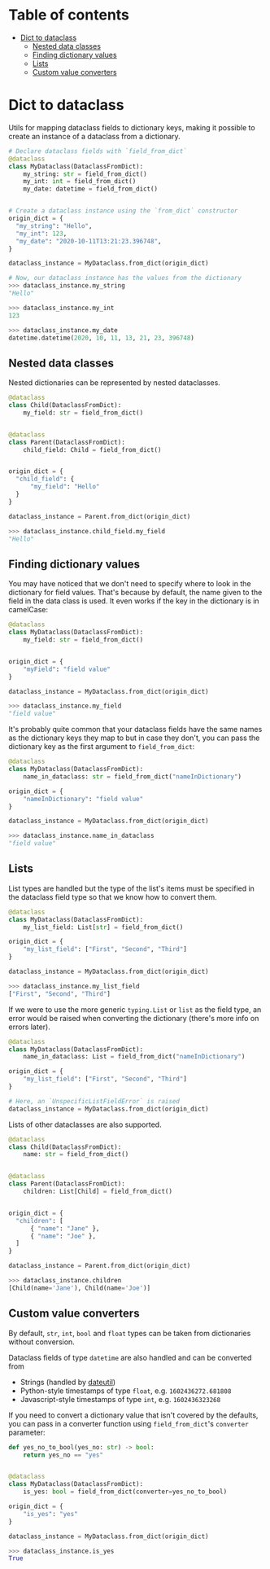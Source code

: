 # Table of contents

- [Dict to dataclass](#dict-to-dataclass)
  - [Nested data classes](#nested-data-classes)
  - [Finding dictionary values](#finding-dictionary-values)
  - [Lists](#lists)
  - [Custom value converters](#custom-value-converters)

# Dict to dataclass

Utils for mapping dataclass fields to dictionary keys, making it possible to create an instance of a dataclass from a dictionary.

```python
# Declare dataclass fields with `field_from_dict`
@dataclass
class MyDataclass(DataclassFromDict):
    my_string: str = field_from_dict()
    my_int: int = field_from_dict()
    my_date: datetime = field_from_dict()


# Create a dataclass instance using the `from_dict` constructor
origin_dict = {
  "my_string": "Hello",
  "my_int": 123,
  "my_date": "2020-10-11T13:21:23.396748",
}

dataclass_instance = MyDataclass.from_dict(origin_dict)

# Now, our dataclass instance has the values from the dictionary
>>> dataclass_instance.my_string
"Hello"

>>> dataclass_instance.my_int
123

>>> dataclass_instance.my_date
datetime.datetime(2020, 10, 11, 13, 21, 23, 396748)
```

## Nested data classes

Nested dictionaries can be represented by nested dataclasses.

```python
@dataclass
class Child(DataclassFromDict):
    my_field: str = field_from_dict()


@dataclass
class Parent(DataclassFromDict):
    child_field: Child = field_from_dict()


origin_dict = {
  "child_field": {
      "my_field": "Hello"
  }
}

dataclass_instance = Parent.from_dict(origin_dict)

>>> dataclass_instance.child_field.my_field
"Hello"
```

## Finding dictionary values

You may have noticed that we don't need to specify where to look in the dictionary for field values. That's because by default, the name given to the field in the data class is used. It even works if the key in the dictionary is in camelCase:

```python
@dataclass
class MyDataclass(DataclassFromDict):
    my_field: str = field_from_dict()


origin_dict = {
    "myField": "field value"
}

dataclass_instance = MyDataclass.from_dict(origin_dict)

>>> dataclass_instance.my_field
"field value"
```

It's probably quite common that your dataclass fields have the same names as the dictionary keys they map to but in case they don't, you can pass the dictionary key as the first argument to `field_from_dict`:

```python
@dataclass
class MyDataclass(DataclassFromDict):
    name_in_dataclass: str = field_from_dict("nameInDictionary")

origin_dict = {
    "nameInDictionary": "field value"
}

dataclass_instance = MyDataclass.from_dict(origin_dict)

>>> dataclass_instance.name_in_dataclass
"field value"
```

## Lists

List types are handled but the type of the list's items must be specified in the dataclass field type so that we know how to convert them.

```python
@dataclass
class MyDataclass(DataclassFromDict):
    my_list_field: List[str] = field_from_dict()

origin_dict = {
    "my_list_field": ["First", "Second", "Third"]
}

dataclass_instance = MyDataclass.from_dict(origin_dict)

>>> dataclass_instance.my_list_field
["First", "Second", "Third"]
```

If we were to use the more generic `typing.List` or `list` as the field type, an error would be raised when converting the dictionary (there's more info on errors later).

```python
@dataclass
class MyDataclass(DataclassFromDict):
    name_in_dataclass: List = field_from_dict("nameInDictionary")

origin_dict = {
    "my_list_field": ["First", "Second", "Third"]
}

# Here, an `UnspecificListFieldError` is raised
dataclass_instance = MyDataclass.from_dict(origin_dict)
```

Lists of other dataclasses are also supported.

```python
@dataclass
class Child(DataclassFromDict):
    name: str = field_from_dict()


@dataclass
class Parent(DataclassFromDict):
    children: List[Child] = field_from_dict()


origin_dict = {
  "children": [
      { "name": "Jane" },
      { "name": "Joe" },
  ]
}

dataclass_instance = Parent.from_dict(origin_dict)

>>> dataclass_instance.children
[Child(name='Jane'), Child(name='Joe')]
```

## Custom value converters

By default, `str`, `int`, `bool` and `float` types can be taken from dictionaries without conversion.

Dataclass fields of type `datetime` are also handled and can be converted from

- Strings (handled by [dateutil](https://dateutil.readthedocs.io/en/stable/))
- Python-style timestamps of type `float`, e.g. `1602436272.681808`
- Javascript-style timestamps of type `int`, e.g. `1602436323268`

If you need to convert a dictionary value that isn't covered by the defaults, you can pass in a converter function using `field_from_dict`'s `converter` parameter:

```python
def yes_no_to_bool(yes_no: str) -> bool:
    return yes_no == "yes"


@dataclass
class MyDataclass(DataclassFromDict):
    is_yes: bool = field_from_dict(converter=yes_no_to_bool)

origin_dict = {
    "is_yes": "yes"
}

dataclass_instance = MyDataclass.from_dict(origin_dict)

>>> dataclass_instance.is_yes
True
```

